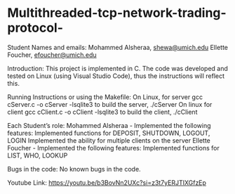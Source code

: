 # Multithreaded-tcp-network-trading-protocol-

Student Names and emails:
Mohammed Alsheraa, shewa@umich.edu
Ellette Foucher, efoucher@umich.edu

Introduction:
This project is implemented in C. The code was developed and tested on Linux (using Visual Studio Code), thus the instructions will reflect this.

Running Instructions or using the Makefile:
On Linux,  for server gcc cServer.c -o cServer -lsqlite3 to build the server, ./cServer
On linux for client gcc cClient.c -o cClient -lsqlite3 to build the client, ./cClient

Each Student’s role:
Mohammed Alsheraa - Implemented the following features: 
Implemented functions for DEPOSIT, SHUTDOWN, LOGOUT, LOGIN
Implemented the ability for multiple clients on the server
Ellette Foucher - Implemented the following features:
Implemented functions for LIST, WHO, LOOKUP


Bugs in the code:
No known bugs in the code. 

Youtube Link: 
https://youtu.be/b3BovNn2UXc?si=z3t7yERJTIXGfzEp

